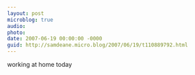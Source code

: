 ```yaml
---
layout: post
microblog: true
audio: 
photo: 
date: 2007-06-19 00:00:00 -0000
guid: http://samdeane.micro.blog/2007/06/19/t110889792.html
---
```

working at home today
